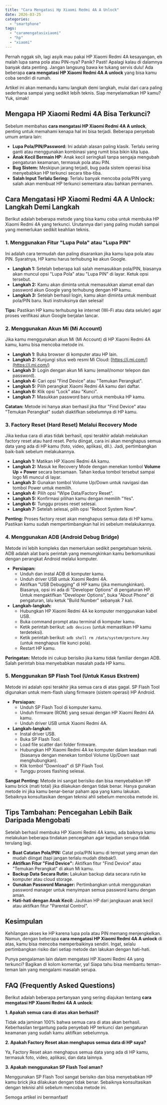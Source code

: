 ```yaml
---
title: "Cara Mengatasi Hp Xiaomi Redmi 4A A Unlock"
date: 2026-03-25
categories: 
  - "smartphone"
tags: 
  - "caramengatasixiaomi"
  - "hp"
  - "xiaomi"
---
```


Pernah nggak sih, lagi asyik mau pakai HP Xiaomi Redmi 4A kesayangan, eh malah lupa sama pola atau PIN-nya? Panik? Pasti! Apalagi kalau di dalamnya banyak data penting. Jangan langsung bawa ke tukang servis dulu! Ada beberapa **cara mengatasi HP Xiaomi Redmi 4A A unlock** yang bisa kamu coba sendiri di rumah.

Artikel ini akan memandu kamu langkah demi langkah, mulai dari cara paling sederhana sampai yang sedikit lebih teknis. Siap menyelamatkan HP kamu? Yuk, simak!

## Mengapa HP Xiaomi Redmi 4A Bisa Terkunci?

Sebelum membahas **cara mengatasi HP Xiaomi Redmi 4A A unlock**, penting untuk memahami kenapa hal ini bisa terjadi. Beberapa penyebab umum antara lain:

- **Lupa Pola/PIN/Password:** Ini adalah alasan paling klasik. Terlalu sering ganti atau menggunakan kombinasi yang rumit bisa bikin kita lupa.
- **Anak Kecil Bermain HP:** Anak kecil seringkali tanpa sengaja mengubah pengaturan keamanan, termasuk pola atau PIN.
- **Bug Sistem:** Meskipun jarang terjadi, bug pada sistem operasi bisa menyebabkan HP terkunci secara tiba-tiba.
- **Salah Input Terlalu Sering:** Terlalu banyak mencoba pola/PIN yang salah akan membuat HP terkunci sementara atau bahkan permanen.

## Cara Mengatasi HP Xiaomi Redmi 4A A Unlock: Langkah Demi Langkah

Berikut adalah beberapa metode yang bisa kamu coba untuk membuka HP Xiaomi Redmi 4A yang terkunci. Urutannya dari yang paling mudah sampai yang memerlukan sedikit keahlian teknis.

### 1\. Menggunakan Fitur "Lupa Pola" atau "Lupa PIN"

Ini adalah cara termudah dan paling disarankan jika kamu lupa pola atau PIN. Syaratnya, HP kamu harus terhubung ke akun Google.

- **Langkah 1:** Setelah beberapa kali salah memasukkan pola/PIN, biasanya akan muncul opsi "Lupa Pola" atau "Lupa PIN" di layar. Ketuk opsi tersebut.
- **Langkah 2:** Kamu akan diminta untuk memasukkan alamat email dan password akun Google yang terhubung dengan HP kamu.
- **Langkah 3:** Setelah berhasil login, kamu akan diminta untuk membuat pola/PIN baru. Ikuti instruksinya dan selesai!

**Tips:** Pastikan HP kamu terhubung ke internet (Wi-Fi atau data seluler) agar proses verifikasi akun Google berjalan lancar.

### 2\. Menggunakan Akun Mi (Mi Account)

Jika kamu menggunakan akun Mi (Mi Account) di HP Xiaomi Redmi 4A kamu, kamu bisa mencoba metode ini.

- **Langkah 1:** Buka browser di komputer atau HP lain.
- **Langkah 2:** Kunjungi situs web resmi Mi Cloud: [https://i.mi.com/](https://i.mi.com/)
- **Langkah 3:** Login dengan akun Mi kamu (email/nomor telepon dan password).
- **Langkah 4:** Cari opsi "Find Device" atau "Temukan Perangkat".
- **Langkah 5:** Pilih perangkat Xiaomi Redmi 4A kamu dari daftar.
- **Langkah 6:** Klik opsi "Lock" atau "Kunci".
- **Langkah 7:** Masukkan password baru untuk membuka HP kamu.

**Catatan:** Metode ini hanya akan berhasil jika fitur "Find Device" atau "Temukan Perangkat" sudah diaktifkan sebelumnya di HP kamu.

### 3\. Factory Reset (Hard Reset) Melalui Recovery Mode

Jika kedua cara di atas tidak berhasil, opsi terakhir adalah melakukan factory reset atau hard reset. Perlu diingat, cara ini akan menghapus semua data yang ada di HP kamu (foto, video, aplikasi, dll.). Jadi, pertimbangkan baik-baik sebelum melakukannya.

- **Langkah 1:** Matikan HP Xiaomi Redmi 4A kamu.
- **Langkah 2:** Masuk ke Recovery Mode dengan menekan tombol **Volume Up + Power** secara bersamaan. Tahan kedua tombol tersebut sampai logo Mi muncul di layar.
- **Langkah 3:** Gunakan tombol Volume Up/Down untuk navigasi dan tombol Power untuk memilih.
- **Langkah 4:** Pilih opsi "Wipe Data/Factory Reset".
- **Langkah 5:** Konfirmasi pilihan kamu dengan memilih "Yes".
- **Langkah 6:** Tunggu proses reset selesai.
- **Langkah 7:** Setelah selesai, pilih opsi "Reboot System Now".

**Penting:** Proses factory reset akan menghapus semua data di HP kamu. Pastikan kamu sudah mempertimbangkan hal ini sebelum melakukannya.

### 4\. Menggunakan ADB (Android Debug Bridge)

Metode ini lebih kompleks dan memerlukan sedikit pengetahuan teknis. ADB adalah alat baris perintah yang memungkinkan kamu berkomunikasi dengan perangkat Android melalui komputer.

- **Persiapan:**
    - Unduh dan instal ADB di komputer kamu.
    - Unduh driver USB untuk Xiaomi Redmi 4A.
    - Aktifkan "USB Debugging" di HP kamu (jika memungkinkan). Biasanya, opsi ini ada di "Developer Options" di pengaturan HP. Untuk mengaktifkan "Developer Options", buka "About Phone" di pengaturan, lalu ketuk "Build Number" sebanyak 7 kali.
- **Langkah-langkah:**
    - Hubungkan HP Xiaomi Redmi 4A ke komputer menggunakan kabel USB.
    - Buka command prompt atau terminal di komputer kamu.
    - Ketik perintah berikut: `adb devices` (untuk memastikan HP kamu terdeteksi).
    - Ketik perintah berikut: `adb shell rm /data/system/gesture.key` (untuk menghapus file kunci pola).
    - Restart HP kamu.

**Peringatan:** Metode ini cukup berisiko jika kamu tidak familiar dengan ADB. Salah perintah bisa menyebabkan masalah pada HP kamu.

### 5\. Menggunakan SP Flash Tool (Untuk Kasus Ekstrem)

Metode ini adalah opsi terakhir jika semua cara di atas gagal. SP Flash Tool digunakan untuk mem-flash ulang firmware (sistem operasi) HP Android.

- **Persiapan:**
    - Unduh SP Flash Tool di komputer kamu.
    - Unduh firmware (ROM) yang sesuai dengan HP Xiaomi Redmi 4A kamu.
    - Unduh driver USB untuk Xiaomi Redmi 4A.
- **Langkah-langkah:**
    - Instal driver USB.
    - Buka SP Flash Tool.
    - Load file scatter dari folder firmware.
    - Hubungkan HP Xiaomi Redmi 4A ke komputer dalam keadaan mati (biasanya dengan menekan tombol Volume Up/Down saat menghubungkan).
    - Klik tombol "Download" di SP Flash Tool.
    - Tunggu proses flashing selesai.

**Sangat Penting:** Metode ini sangat berisiko dan bisa menyebabkan HP kamu brick (mati total) jika dilakukan dengan tidak benar. Hanya gunakan metode ini jika kamu benar-benar paham apa yang kamu lakukan. Sebaiknya konsultasikan dengan teknisi ahli sebelum mencoba metode ini.

## Tips Tambahan: Pencegahan Lebih Baik Daripada Mengobati

Setelah berhasil membuka HP Xiaomi Redmi 4A kamu, ada baiknya kamu melakukan beberapa tindakan pencegahan agar kejadian serupa tidak terulang lagi.

- **Buat Catatan Pola/PIN:** Catat pola/PIN kamu di tempat yang aman dan mudah diingat (tapi jangan terlalu mudah ditebak!).
- **Aktifkan Fitur "Find Device":** Aktifkan fitur "Find Device" atau "Temukan Perangkat" di akun Mi kamu.
- **Backup Data Secara Rutin:** Lakukan backup data secara rutin ke komputer atau cloud storage.
- **Gunakan Password Manager:** Pertimbangkan untuk menggunakan password manager untuk menyimpan semua password kamu dengan aman.
- **Hati-hati dengan Anak Kecil:** Jauhkan HP dari jangkauan anak kecil atau aktifkan fitur "Parental Control".

## Kesimpulan

Kehilangan akses ke HP karena lupa pola atau PIN memang menjengkelkan. Namun, dengan beberapa **cara mengatasi HP Xiaomi Redmi 4A A unlock** di atas, kamu bisa mencoba memperbaikinya sendiri. Ingat, selalu pertimbangkan risiko dari setiap metode dan lakukan dengan hati-hati.

Punya pengalaman lain dalam mengatasi HP Xiaomi Redmi 4A yang terkunci? Bagikan di kolom komentar, ya! Siapa tahu bisa membantu teman-teman lain yang mengalami masalah serupa.

## FAQ (Frequently Asked Questions)

Berikut adalah beberapa pertanyaan yang sering diajukan tentang **cara mengatasi HP Xiaomi Redmi 4A A unlock**:

**1\. Apakah semua cara di atas akan berhasil?**

Tidak ada jaminan 100% bahwa semua cara di atas akan berhasil. Keberhasilan tergantung pada penyebab HP terkunci dan pengaturan keamanan yang sudah kamu aktifkan sebelumnya.

**2\. Apakah Factory Reset akan menghapus semua data di HP saya?**

Ya, Factory Reset akan menghapus semua data yang ada di HP kamu, termasuk foto, video, aplikasi, dan data lainnya.

**3\. Apakah menggunakan SP Flash Tool aman?**

Menggunakan SP Flash Tool sangat berisiko dan bisa menyebabkan HP kamu brick jika dilakukan dengan tidak benar. Sebaiknya konsultasikan dengan teknisi ahli sebelum mencoba metode ini.

Semoga artikel ini bermanfaat!
